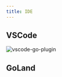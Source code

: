 ```yaml
---
title: IDE
---
```


## VSCode

<Img src='https://cosmos-x.oss-cn-hangzhou.aliyuncs.com/vscode-go-plugin.png' alt='vscode-go-plugin'/>

## GoLand
